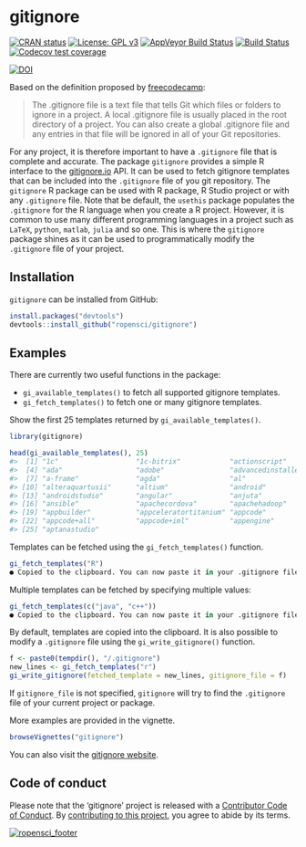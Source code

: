 
<!-- README.md is generated from README.Rmd. Please edit that file -->

# gitignore

<!-- badges: start -->

[![CRAN
status](https://www.r-pkg.org/badges/version/gitignore)](https://cran.r-project.org/package=gitignore)
[![License: GPL
v3](https://img.shields.io/badge/License-GPLv3-blue.svg)](https://www.gnu.org/licenses/gpl-3.0)
[![AppVeyor Build
Status](https://ci.appveyor.com/api/projects/status/github/ropensci/gitignore?branch=master&svg=true)](https://ci.appveyor.com/project/pmassicotte/gitignore)
[![Build
Status](https://travis-ci.org/ropensci/gitignore.svg?branch=master)](https://travis-ci.org/ropensci/gitignore)
[![Codecov test
coverage](https://codecov.io/gh/PMassicotte/gitignore/branch/master/graph/badge.svg)](https://codecov.io/gh/PMassicotte/gitignore?branch=master)

[![DOI](https://zenodo.org/badge/184759416.svg)](https://zenodo.org/badge/latestdoi/184759416)

<!-- badges: end -->

Based on the definition proposed by
[freecodecamp](https://guide.freecodecamp.org/git/gitignore/):

> The .gitignore file is a text file that tells Git which files or
> folders to ignore in a project. A local .gitignore file is usually
> placed in the root directory of a project. You can also create a
> global .gitignore file and any entries in that file will be ignored in
> all of your Git repositories.

For any project, it is therefore important to have a `.gitignore` file
that is complete and accurate. The package `gitignore` provides a simple
R interface to the [gitignore.io](https://gitignore.io/) API. It can be
used to fetch gitignore templates that can be included into the
`.gitignore` file of you git repository. The `gitignore` R package can
be used with R package, R Studio project or with any `.gitignore` file.
Note that be default, the `usethis` package populates the `.gitignore`
for the R language when you create a R project. However, it is common to
use many different programming languages in a project such as `LaTeX`,
`python`, `matlab`, `julia` and so one. This is where the `gitignore`
package shines as it can be used to programmatically modify the
`.gitignore` file of your project.

## Installation

`gitignore` can be installed from GitHub:

``` r
install.packages("devtools")
devtools::install_github("ropensci/gitignore")
```

## Examples

There are currently two useful functions in the package:

  - `gi_available_templates()` to fetch all supported gitignore
    templates.
  - `gi_fetch_templates()` to fetch one or many gitignore templates.

Show the first 25 templates returned by `gi_available_templates()`.

``` r
library(gitignore)

head(gi_available_templates(), 25)
#>  [1] "1c"                   "1c-bitrix"            "actionscript"        
#>  [4] "ada"                  "adobe"                "advancedinstaller"   
#>  [7] "a-frame"              "agda"                 "al"                  
#> [10] "alteraquartusii"      "altium"               "android"             
#> [13] "androidstudio"        "angular"              "anjuta"              
#> [16] "ansible"              "apachecordova"        "apachehadoop"        
#> [19] "appbuilder"           "appceleratortitanium" "appcode"             
#> [22] "appcode+all"          "appcode+iml"          "appengine"           
#> [25] "aptanastudio"
```

Templates can be fetched using the `gi_fetch_templates()` function.

``` r
gi_fetch_templates("R")
● Copied to the clipboard. You can now paste it in your .gitignore file.
```

Multiple templates can be fetched by specifying multiple values:

``` r
gi_fetch_templates(c("java", "c++"))
● Copied to the clipboard. You can now paste it in your .gitignore file.
```

By default, templates are copied into the clipboard. It is also possible
to modify a `.gitignore` file using the `gi_write_gitignore()` function.

``` r
f <- paste0(tempdir(), "/.gitignore")
new_lines <- gi_fetch_templates("r")
gi_write_gitignore(fetched_template = new_lines, gitignore_file = f)
```

If `gitignore_file` is not specified, `gitignore` will try to find the
`.gitignore` file of your current project or package.

More examples are provided in the vignette.

``` r
browseVignettes("gitignore")
```

You can also visit the [gitignore
website](https://docs.ropensci.org/gitignore/).

## Code of conduct

Please note that the ‘gitignore’ project is released with a [Contributor
Code of
Conduct](https://docs.ropensci.org/gitignore/CODE_OF_CONDUCT.html). By
[contributing to this
project](https://docs.ropensci.org/gitignore/CONTRIBUTING.html), you
agree to abide by its
terms.

[![ropensci\_footer](https://ropensci.org/public_images/ropensci_footer.png)](https://ropensci.org)
